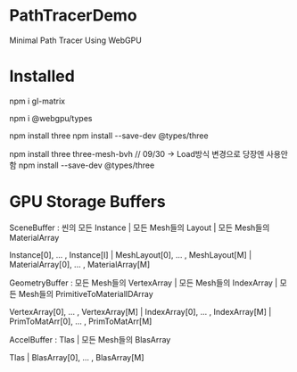 # PathTracerDemo
Minimal Path Tracer Using WebGPU

# Installed
npm i gl-matrix

npm i @webgpu/types

npm install three
npm install --save-dev @types/three


npm install three three-mesh-bvh // 09/30 -> Load방식 변경으로 당장엔 사용안함
npm install --save-dev @types/three

# GPU Storage Buffers

SceneBuffer : 씬의 모든 Instance | 모든 Mesh들의 Layout | 모든 Mesh들의 MaterialArray

Instance[0], ... , Instance[I] | MeshLayout[0], ... , MeshLayout[M] | MaterialArray[0], ... , MaterialArray[M]



GeometryBuffer : 모든 Mesh들의 VertexArray | 모든 Mesh들의 IndexArray | 모든 Mesh들의 PrimitiveToMaterialIDArray

VertexArray[0], ... , VertexArray[M] | IndexArray[0], ... , IndexArray[M] | PrimToMatArr[0], ... , PrimToMatArr[M]



AccelBuffer : Tlas | 모든 Mesh들의 BlasArray

Tlas | BlasArray[0], ... , BlasArray[M]

